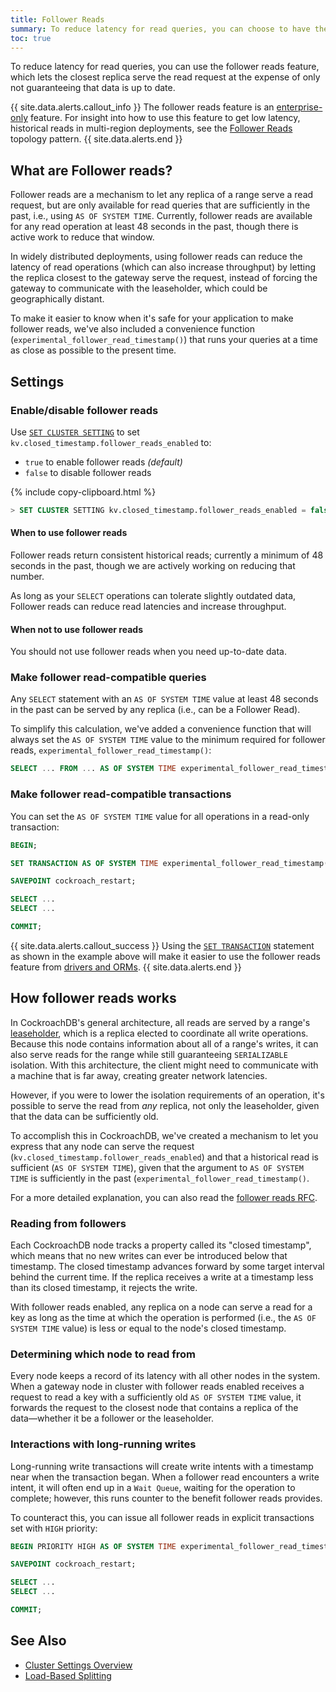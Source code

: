 ```yaml
---
title: Follower Reads
summary: To reduce latency for read queries, you can choose to have the closest node serve the request using the follower reads feature.
toc: true
---
```


To reduce latency for read queries, you can use the follower reads feature, which lets the closest replica serve the read request at the expense of only not guaranteeing that data is up to date.

{{ site.data.alerts.callout_info }}
The follower reads feature is an [enterprise-only](enterprise-licensing.html) feature. For insight into how to use this feature to get low latency, historical reads in multi-region deployments, see the [Follower Reads](topology-follower-reads.html) topology pattern.
{{ site.data.alerts.end }}

## What are Follower reads?

Follower reads are a mechanism to let any replica of a range serve a read request, but are only available for read queries that are sufficiently in the past, i.e., using `AS OF SYSTEM TIME`. Currently, follower reads are available for any read operation at least 48 seconds in the past, though there is active work to reduce that window.

In widely distributed deployments, using follower reads can reduce the latency of read operations (which can also increase throughput) by letting the replica closest to the gateway serve the request, instead of forcing the gateway to communicate with the leaseholder, which could be geographically distant.

To make it easier to know when it's safe for your application to make follower reads, we've also included a convenience function (`experimental_follower_read_timestamp()`) that runs your queries at a time as close as possible to the present time.

## Settings

### Enable/disable follower reads

Use [`SET CLUSTER SETTING`](set-cluster-setting.html) to set `kv.closed_timestamp.follower_reads_enabled` to:

- `true` to enable follower reads _(default)_
- `false` to disable follower reads

{%  include copy-clipboard.html %}
~~~ sql
> SET CLUSTER SETTING kv.closed_timestamp.follower_reads_enabled = false;
~~~

#### When to use follower reads

Follower reads return consistent historical reads; currently a minimum of 48 seconds in the past, though we are actively working on reducing that number.

As long as your `SELECT` operations can tolerate slightly outdated data, Follower reads can reduce read latencies and increase throughput.

#### When not to use follower reads

You should not use follower reads when you need up-to-date data.

### Make follower read-compatible queries

Any `SELECT` statement with an `AS OF SYSTEM TIME` value at least 48 seconds in the past can be served by any replica (i.e., can be a Follower Read).

To simplify this calculation, we've added a convenience function that will always set the `AS OF SYSTEM TIME` value to the minimum required for follower reads, `experimental_follower_read_timestamp()`:

``` sql
SELECT ... FROM ... AS OF SYSTEM TIME experimental_follower_read_timestamp();
```

### Make follower read-compatible transactions

You can set the `AS OF SYSTEM TIME` value for all operations in a read-only transaction:

```sql
BEGIN;

SET TRANSACTION AS OF SYSTEM TIME experimental_follower_read_timestamp();

SAVEPOINT cockroach_restart;

SELECT ...
SELECT ...

COMMIT;
```

{{ site.data.alerts.callout_success }}
Using the [`SET TRANSACTION`](set-transaction.html#use-the-as-of-system-time-option) statement as shown in the example above will make it easier to use the follower reads feature from [drivers and ORMs](install-client-drivers.html).
{{ site.data.alerts.end }}

## How follower reads works

In CockroachDB's general architecture, all reads are served by a range's [leaseholder](architecture/replication-layer.html#leases), which is a replica elected to coordinate all write operations. Because this node contains information about all of a range's writes, it can also serve reads for the range while still guaranteeing `SERIALIZABLE` isolation. With this architecture, the client might need to communicate with a machine that is far away, creating greater network latencies.

However, if you were to lower the isolation requirements of an operation, it's possible to serve the read from _any_ replica, not only the leaseholder, given that the data can be sufficiently old.

To accomplish this in CockroachDB, we've created a mechanism to let you express that any node can serve the request (`kv.closed_timestamp.follower_reads_enabled`) and that a historical read is sufficient (`AS OF SYSTEM TIME`), given that the argument to `AS OF SYSTEM TIME` is sufficiently in the past (`experimental_follower_read_timestamp()`.

For a more detailed explanation, you can also read the [follower reads RFC](https://github.com/cockroachdb/cockroach/blob/master/docs/RFCS/20180603_follower_reads.md).

### Reading from followers

Each CockroachDB node tracks a property called its "closed timestamp", which means that no new writes can ever be introduced below that timestamp. The closed timestamp advances forward by some target interval behind the current time. If the replica receives a write at a timestamp less than its closed timestamp, it rejects the write.

With follower reads enabled, any replica on a node can serve a read for a key as long as the time at which the operation is performed (i.e., the `AS OF SYSTEM TIME` value) is less or equal to the node's closed timestamp.

### Determining which node to read from

Every node keeps a record of its latency with all other nodes in the system. When a gateway node in cluster with follower reads enabled receives a request to read a key with a sufficiently old `AS OF SYSTEM TIME` value, it forwards the request to the closest node that contains a replica of the data––whether it be a follower or the leaseholder.

### Interactions with long-running writes

Long-running write transactions will create write intents with a timestamp near when the transaction began. When a follower read encounters a write intent, it will often end up in a `Wait Queue`, waiting for the operation to complete; however, this runs counter to the benefit follower reads provides.

To counteract this, you can issue all follower reads in explicit transactions set with `HIGH` priority:

```sql
BEGIN PRIORITY HIGH AS OF SYSTEM TIME experimental_follower_read_timestamp();

SAVEPOINT cockroach_restart;

SELECT ...
SELECT ...

COMMIT;
```

## See Also

- [Cluster Settings Overview](cluster-settings.html)
- [Load-Based Splitting](load-based-splitting.html)
